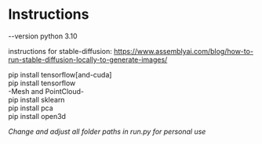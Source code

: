 # Instructions
--version python 3.10

instructions for stable-diffusion:
https://www.assemblyai.com/blog/how-to-run-stable-diffusion-locally-to-generate-images/

pip install tensorflow[and-cuda]
<br />
pip install tensorflow
<br />
-Mesh and PointCloud-
<br />
pip install sklearn
<br />
pip install pca
<br />
pip install open3d
<br />

*Change and adjust all folder paths in run.py for personal use*
